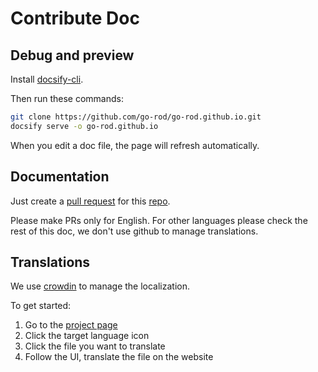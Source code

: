 # Contribute Doc

## Debug and preview

Install [docsify-cli](https://docsify.js.org/#/quickstart).

Then run these commands:

```bash
git clone https://github.com/go-rod/go-rod.github.io.git
docsify serve -o go-rod.github.io
```

When you edit a doc file, the page will refresh automatically.

## Documentation

Just create a [pull request](https://docs.github.com/en/github/collaborating-with-issues-and-pull-requests/about-pull-requests) for this [repo](https://github.com/go-rod/go-rod.github.io.git).

Please make PRs only for English. For other languages please check the rest of this doc, we don't use github to manage translations.

## Translations

We use [crowdin](https://crowdin.com/) to manage the localization.

To get started:

1. Go to the [project page](https://crowdin.com/project/go-rod)
2. Click the target language icon
3. Click the file you want to translate
4. Follow the UI, translate the file on the website
